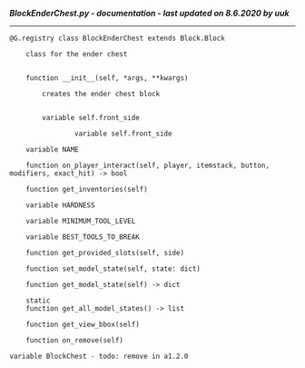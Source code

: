 ***BlockEnderChest.py - documentation - last updated on 8.6.2020 by uuk***
___

    @G.registry class BlockEnderChest extends Block.Block
        
        class for the ender chest


        function __init__(self, *args, **kwargs)
            
            creates the ender chest block


            variable self.front_side

                    variable self.front_side

        variable NAME

        function on_player_interact(self, player, itemstack, button, modifiers, exact_hit) -> bool

        function get_inventories(self)

        variable HARDNESS

        variable MINIMUM_TOOL_LEVEL

        variable BEST_TOOLS_TO_BREAK

        function get_provided_slots(self, side)

        function set_model_state(self, state: dict)

        function get_model_state(self) -> dict

        static
        function get_all_model_states() -> list

        function get_view_bbox(self)

        function on_remove(self)

    variable BlockChest - todo: remove in a1.2.0